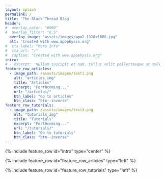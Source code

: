 ```yaml
---
layout: splash
permalink: /
title: 'The Black Thread Blog'
header:
#  overlay_color: "#000"
#  overlay_filter: "0.5"
  overlay_image: "assets/images/apo2-1920x1080.jpg"
  alt: 'Created with www.apophysis.org'
#  cta_label: "More Info"
#  cta_url: "/"
#  caption: "Created with www.apophysis.org"
intro:
# - excerpt: 'Nullam suscipit et nam, tellus velit pellentesque at malesuada, enim eaque. Centered with `type="center"`'
feature_row_articles:
  - image_path: /assets/images/test1.png
    alt: "articles_img"
    title: "Articles"
    excerpt: "Forthcoming..."
    url: "/articles/"
    btn_label: "Go to articles"
    btn_class: "btn--inverse"
feature_row_tutorials:
  - image_path: /assets/images/test3.png
    alt: "tutorials_img"
    title: "Tutorials"
    excerpt: "Forthcoming..."
    url: "/tutorials/"
    btn_label: "Go to tutorials"
    btn_class: "btn--inverse"
---
```


{% include feature_row id="intro" type="center" %}

{% include feature_row id="feature_row_articles" type="left" %}

{% include feature_row id="feature_row_tutorials" type="left" %}

